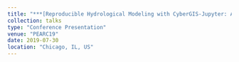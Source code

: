 ```yaml
---
title: "***[Reproducible Hydrological Modeling with CyberGIS-Jupyter: A Case Study on SUMMA](https://pearc.acm.org/pearc19/)***"
collection: talks
type: "Conference Presentation"
venue: "PEARC19"
date: 2019-07-30
location: "Chicago, IL, US"
---
```

